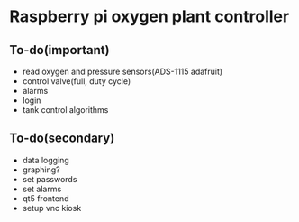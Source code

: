 # Raspberry pi oxygen plant controller

## To-do(important)
- read oxygen and pressure sensors(ADS-1115 adafruit)
- control valve(full, duty cycle)
- alarms
- login
- tank control algorithms

## To-do(secondary)
- data logging
- graphing?
- set passwords
- set alarms
- qt5 frontend
- setup vnc kiosk
